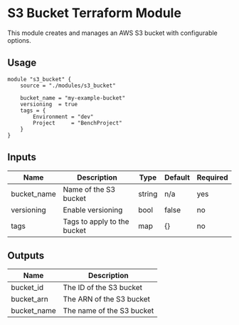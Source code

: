 # S3 Bucket Terraform Module

This module creates and manages an AWS S3 bucket with configurable options.

## Usage

```hcl
module "s3_bucket" {
    source = "./modules/s3_bucket"

    bucket_name = "my-example-bucket"
    versioning  = true
    tags = {
        Environment = "dev"
        Project     = "BenchProject"
    }
}
```

## Inputs

| Name        | Description                  | Type    | Default | Required |
|-------------|------------------------------|---------|---------|----------|
| bucket_name | Name of the S3 bucket        | string  | n/a     | yes      |
| versioning  | Enable versioning            | bool    | false   | no       |
| tags        | Tags to apply to the bucket  | map     | {}      | no       |

## Outputs

| Name         | Description                |
|--------------|----------------------------|
| bucket_id    | The ID of the S3 bucket    |
| bucket_arn   | The ARN of the S3 bucket   |
| bucket_name  | The name of the S3 bucket  |



